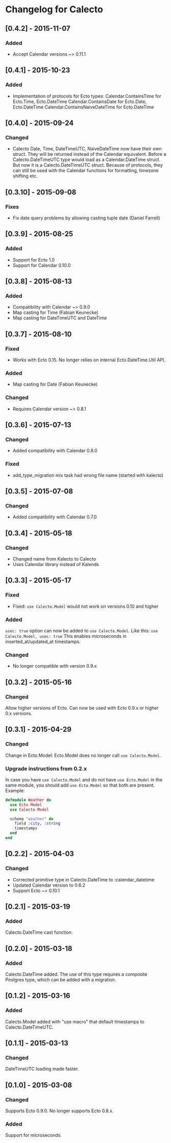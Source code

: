 # Changelog for Calecto

## [0.4.2] - 2015-11-07
### Added

- Accept Calendar versions ~> 0.11.1

## [0.4.1] - 2015-10-23
### Added

- Implementation of protocols for Ecto types:
  Calendar.ContainsTime for Ecto.Time, Ecto.DateTime
  Calendar.ContainsDate for Ecto.Date, Ecto.DateTime
  Calendar.ContainsNaiveDateTime for Ecto.DateTime

## [0.4.0] - 2015-09-24
### Changed

- Calecto Date, Time, DateTimeUTC, NaiveDateTime now have their own struct.
  They will be returned instead of the Calendar equivalent.
  Before a Calecto.DateTimeUTC type would load as a Calendar.DateTime struct.
  But now it is a Calecto.DateTimeUTC struct. Because of protocols, they can
  still be used with the Calendar functions for formatting, timezone shifting
  etc.

## [0.3.10] - 2015-09-08
### Fixes

- Fix date query problems by allowing casting tuple date (Daniel Farrell)

## [0.3.9] - 2015-08-25
### Added

- Support for Ecto 1.0
- Support for Calendar 0.10.0

## [0.3.8] - 2015-08-13
### Added

- Compatibility with Calendar ~> 0.9.0
- Map casting for Time (Fabian Keunecke)
- Map casting for DateTimeUTC and DateTime

## [0.3.7] - 2015-08-10
### Fixed

- Works with Ecto 0.15. No longer relies on internal Ecto.DateTime.Util API.

### Added

- Map casting for Date (Fabian Keunecke)

### Changed

- Requires Calendar version ~> 0.8.1

## [0.3.6] - 2015-07-13
### Changed

- Added compatibility with Calendar 0.8.0

### Fixed

- add_type_migration mix task had wrong file name (started with kalecto)

## [0.3.5] - 2015-07-08
### Changed

- Added compatibility with Calendar 0.7.0

## [0.3.4] - 2015-05-18
### Changed

- Changed name from Kalecto to Calecto
- Uses Calendar library instead of Kalends

## [0.3.3] - 2015-05-17
### Fixed

- Fixed: `use Calecto.Model` would not work on versions 0.10 and higher

### Added

`usec: true` option can now be added to `use Calecto.Model`.
Like this: `use Calecto.Model, usec: true`
This enables microseconds in inserted_at/updated_at timestamps.

### Changed

- No longer compatible with version 0.9.x

## [0.3.2] - 2015-05-16
### Changed

Allow higher versions of Ecto. Can now be used with
Ecto 0.9.x or higher 0.x versions.

## [0.3.1] - 2015-04-29
### Changed
Change in Ecto.Model:
Ecto.Model does no longer call `use Calecto.Model`.

### Upgrade instructions from 0.2.x

In case you have `use Calecto.Model` and do not have
`use Ecto.Model` in the same module, you should add
`use Ecto.Model` so that both are present. Example:

```elixir
defmodule Weather do
  use Ecto.Model
  use Calecto.Model

  schema "weather" do
    field :city, :string
    timestamps
  end
end
```

## [0.2.2] - 2015-04-03
### Changed

- Corrected primitive type in Calecto.DateTime to :calendar_datetime
- Updated Calendar version to 0.6.2
- Support Ecto ~> 0.10.1

## [0.2.1] - 2015-03-19
### Added

Calecto.DateTime cast function.

## [0.2.0] - 2015-03-18
### Added

Calecto.DateTime added. The use of this type requires a composite
Postgres type, which can be added with a migration.

## [0.1.2] - 2015-03-16
### Added

Calecto.Model added with "use macro" that default timestamps to
Calecto.DateTimeUTC.

## [0.1.1] - 2015-03-13
### Changed

DateTimeUTC loading made faster.

## [0.1.0] - 2015-03-08
### Changed

Supports Ecto 0.9.0. No longer supports Ecto 0.8.x.

### Added
Support for microseconds.
